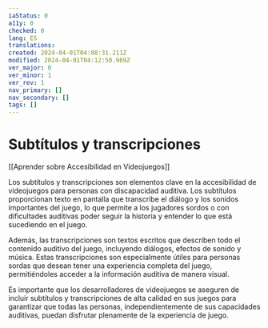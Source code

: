 ```yaml
---
iaStatus: 0
a11y: 0
checked: 0
lang: ES
translations: 
created: 2024-04-01T04:08:31.211Z
modified: 2024-04-01T04:12:50.969Z
ver_major: 0
ver_minor: 1
ver_rev: 1
nav_primary: []
nav_secondary: []
tags: []
---
```

# Subtítulos y transcripciones

[[Aprender sobre Accesibilidad en Videojuegos]]

Los subtítulos y transcripciones son elementos clave en la accesibilidad de videojuegos para personas con discapacidad auditiva. Los subtítulos proporcionan texto en pantalla que transcribe el diálogo y los sonidos importantes del juego, lo que permite a los jugadores sordos o con dificultades auditivas poder seguir la historia y entender lo que está sucediendo en el juego.

Además, las transcripciones son textos escritos que describen todo el contenido auditivo del juego, incluyendo diálogos, efectos de sonido y música. Estas transcripciones son especialmente útiles para personas sordas que desean tener una experiencia completa del juego, permitiéndoles acceder a la información auditiva de manera visual.

Es importante que los desarrolladores de videojuegos se aseguren de incluir subtítulos y transcripciones de alta calidad en sus juegos para garantizar que todas las personas, independientemente de sus capacidades auditivas, puedan disfrutar plenamente de la experiencia de juego.
